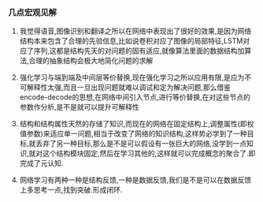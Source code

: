 ### 几点宏观见解

1. 我觉得语音,图像识别和翻译之所以在网络中表现出了很好的效果,是因为网络结构本来包含了合理的先验信息,比如说卷积对应了图像的局部特征,LSTM对应了序列,这都是结构先天的对问题的固有适应,就像算法里面的数据结构加算法,合理的抽象结构会极大地简化问题的求解

2. 强化学习与端到端及中间层等价替换,现在强化学习之所以应用有限,是应为不可解释性太强,而且一旦出现问题就难以调试和定为解决问题,那么借鉴encode-decode的思想,在网络中间引入节点,进行等价替换,在对这些节点的参数作分析,是不是就可以提升可解释性

3. 结构和结构属性天然的存储了知识,而现在的网络在固定结构上,调整属性(即权值参数)来适应单一问题,相当于改变了网络的知识结构,这样势必学到了一种目标,就丢弃了另一种目标,那么是不是可以假设有一张巨大的网络,没学到一点知识,就对这个结构模块固定,然后在学习其他的,这样就可以完成概念的聚合了.即完成了元认知.

4. 网络学习有两种一种是结构反馈,一种是数据反馈,我们是不是可以在数据反馈上多思考一点,找到突破.形成闭环.
